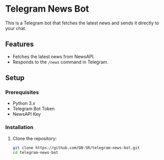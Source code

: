 # Telegram News Bot

This is a Telegram bot that fetches the latest news and sends it directly to your chat.

## Features

- Fetches the latest news from NewsAPI.
- Responds to the `/news` command in Telegram.

## Setup

### Prerequisites

- Python 3.x
- Telegram Bot Token
- NewsAPI Key

### Installation

1. Clone the repository:
   ```bash
   git clone https://github.com/GN-SR/telegram-news-bot.git
   cd telegram-news-bot
